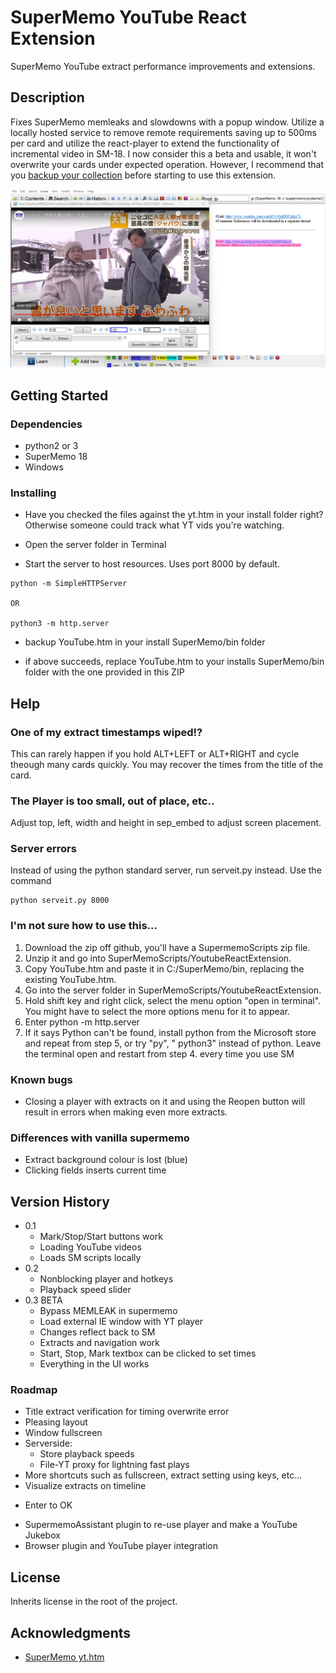 
# SuperMemo YouTube React Extension 

SuperMemo YouTube extract performance improvements and extensions.

## Description

Fixes SuperMemo memleaks and slowdowns with a popup window. Utilize a locally hosted service to remove remote requirements saving up to 500ms per card and utilize the react-player to extend the functionality of incremental video in SM-18. I now consider this a beta and usable, it won't overwrite your cards under expected operation. However, I recommend that you [backup your collection](https://www.supermemo.wiki/en/supermemo/backup-guide) before starting to use this extension.

![Screenshot](main-screen.png)

## Getting Started

### Dependencies

* python2 or 3
* SuperMemo 18
* Windows

### Installing

* Have you checked the files against the yt.htm in your install folder right? Otherwise someone could track what YT vids you're watching.

* Open the server folder in Terminal

* Start the server to host resources. Uses port 8000 by default.
```
python -m SimpleHTTPServer

OR

python3 -m http.server

```

* backup YouTube.htm in your install SuperMemo/bin folder

* if above succeeds, replace YouTube.htm to your installs SuperMemo/bin folder with the one provided in this ZIP

## Help

### One of my extract timestamps wiped!?

This can rarely happen if you hold ALT+LEFT or ALT+RIGHT and cycle theough many cards quickly. You may recover the times from the title of the card.

### The Player is too small, out of place, etc..

Adjust top, left, width and height in sep_embed to adjust screen placement.

### Server errors

Instead of using the python standard server, run serveit.py instead. Use the command 
```
python serveit.py 8000
```

### I'm not sure how to use this...

1. Download the zip off github, you'll have a SupermemoScripts zip file. 
2. Unzip it and go into SuperMemoScripts/YoutubeReactExtension. 
3. Copy YouTube.htm and paste it in C:/SuperMemo/bin, replacing the existing YouTube.htm. 
4. Go into the server folder in SuperMemoScripts/YoutubeReactExtension.
5. Hold shift key and right click, select the menu option "open in terminal". You might have to select the more options menu for it to appear. 
6. Enter python -m http.server 
7. If it says Python can't be found, install python from the Microsoft store and repeat from step 5, or try "py", " python3" instead of python.
Leave the terminal open and restart from step 4. every time you use SM

### Known bugs

- Closing a player with extracts on it and using the Reopen button will result in errors when making even more extracts.

### Differences with vanilla supermemo

- Extract background colour is lost (blue)
- Clicking fields inserts current time

## Version History

* 0.1
    * Mark/Stop/Start buttons work
    * Loading YouTube videos
    * Loads SM scripts locally
* 0.2
    * Nonblocking player and hotkeys
    * Playback speed slider
* 0.3 BETA
    * Bypass MEMLEAK in supermemo
    * Load external IE window with YT player
    * Changes reflect back to SM
    * Extracts and navigation work
    * Start, Stop, Mark textbox can be clicked to set times
    * Everything in the UI works
### Roadmap
* Title extract verification for timing overwrite error
* Pleasing layout
* Window fullscreen
* Serverside:
    * Store playback speeds
    * File-YT proxy for lightning fast plays
* More shortcuts such as fullscreen, extract setting using keys, etc...
* Visualize extracts on timeline
- Enter to OK
* SupermemoAssistant plugin to re-use player and make a YouTube Jukebox
* Browser plugin and YouTube player integration

## License

Inherits license in the root of the project.

## Acknowledgments

* [SuperMemo yt.htm](https://www.super-memory.com/)
